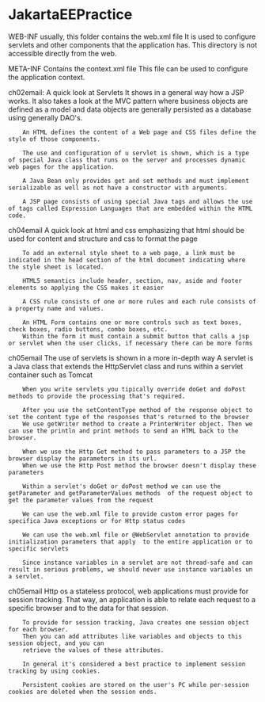 # JakartaEEPractice
WEB-INF usually, this folder contains the web.xml file
        It is used to configure servlets and other components that the application has. 
        This directory is not accessible directly from the web. 

META-INF Contains the context.xml file 
         This file can be used to configure the application context.

ch02email: 
        A quick look at Servlets
         It shows in a general way how a JSP works. It also takes a look at the MVC pattern where business objects are defined as a model and data objects are generally persisted as a database using generally DAO's.

        An HTML defines the content of a Web page and CSS files define the style of those components.

        The use and configuration of u servlet is shown, which is a type of special Java class that runs on the server and processes dynamic web pages for the application.

        A Java Bean only provides get and set methods and must implement serializable as well as not have a constructor with arguments.

        A JSP page consists of using special Java tags and allows the use of tags called Expression Languages ​​that are embedded within the HTML code.

ch04email
        A quick look at html and css emphasizing that html should be used for content and structure and css to format the page

        To add an external style sheet to a web page, a link must be indicated in the head section of the html document indicating where the style sheet is located.

        HTML5 semantics include header, section, nav, aside and footer elements so applying the CSS makes it easier

        A CSS rule consists of one or more rules and each rule consists of a property name and values.

        An HTML Form contains one or more controls such as text boxes, check boxes, radio buttons, combo boxes, etc. 
        Within the form it must contain a submit button that calls a jsp or servlet when the user clicks, if necessary there can be more forms

ch05email 
        The use of servlets is shown in a more in-depth way
        A servlet is a Java class that extends the HttpServlet class and runs within a servlet container such as Tomcat

        When you write servlets you tipically override doGet and doPost methods to provide the processing that's required.

        After you use the setContentType method of the response object to set the content type of the responses that's returned to the browser
        We use getWriter method to create a PrinterWriter object. Then we can use the println and print methods to send an HTML back to the browser.

        When we use the Http Get method to pass parameters to a JSP the browser display the parameters in its url.
        When we use the Http Post method the browser doesn't display these parameters

        Within a servlet's doGet or doPost method we can use the getParameter and getParameterValues methods  of the request object to get the parameter values from the request

        We can use the web.xml file to provide custom error pages for specifica Java exceptions or for Http status codes

        We can use the web.xml file or @WebServlet annotation to provide initialization parameters that apply  to the entire application or to specific servlets

        Since instance variables in a servlet are not thread-safe and can result in serious problems, we should never use instance variables un a servlet.

ch05email 
        Http os a stateless protocol, web applications must provide for session tracking. 
        That way, an application is able to relate each request to a specific browser and to the data for that session.

        To provide for session tracking, Java creates one session object for each browser.
        Then you can add attributes like variables and objects to this session object, and you can 
        retrieve the values of these attributes.

        In general it's considered a best practice to implement session tracking by using cookies.

        Persistent cookies are stored on the user's PC while per-session cookies are deleted when the session ends.